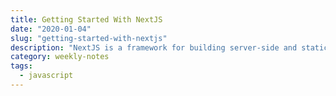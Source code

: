 ```yaml
---
title: Getting Started With NextJS
date: "2020-01-04"
slug: "getting-started-with-nextjs"
description: "NextJS is a framework for building server-side and static sites in ReactJS. Generally pre-rendered sites with ease"
category: weekly-notes
tags:
  - javascript
---
```


